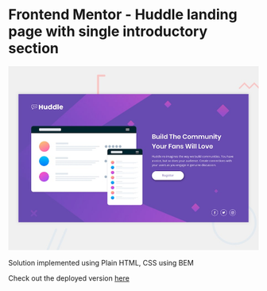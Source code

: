 # Frontend Mentor - Huddle landing page with single introductory section

![Design preview for the Huddle landing page with single introductory section](./design/desktop-preview.jpg)

Solution implemented using Plain HTML, CSS using BEM

Check out the deployed version [here](https://huddle-landing-basic.vercel.app/)
